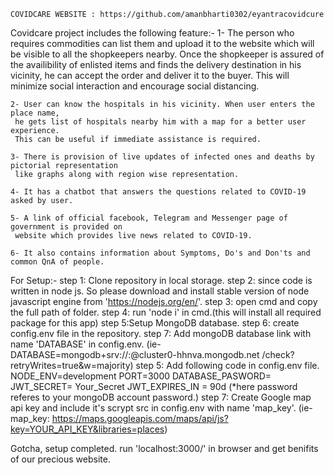 	COVIDCARE WEBSITE : https://github.com/amanbharti0302/eyantracovidcure

Covidcare project includes the following feature:-
	1- The person who requires commodities can list them and upload it to the website which will be
	 visible to all the shopkeepers nearby. Once the shopkeeper is assured of the availibility of
	 enlisted items and finds the delivery destination in his vicinity, he can accept the order and
	 deliver it to the buyer. This will minimize social interaction and encourage social distancing.

	2- User can know the hospitals in his vicinity. When user enters the place name,
	 he gets list of hospitals nearby him with a map for a better user experience.
	 This can be useful if immediate assistance is required.

	3- There is provision of live updates of infected ones and deaths by pictorial representation
	 like graphs along with region wise representation.

	4- It has a chatbot that answers the questions related to COVID-19 asked by user.

	5- A link of official facebook, Telegram and Messenger page of government is provided on
	 website which provides live news related to COVID-19.

	6- It also contains information about Symptoms, Do's and Don'ts and common QnA of people.

For Setup:-
	step 1: Clone repository in local storage.
	step 2: since code is written in node js. So please download and install stable version
	 of node javascript engine from 'https://nodejs.org/en/'.
	step 3: open cmd and copy the full path of folder.
	step 4: run 'node i' in cmd.(this will install all required package for this app)
	step 5:Setup MongoDB database.
	step 6: create config.env file in the repository.
	step 7: Add mongoDB database link with name 'DATABASE' in config.env.
		(ie- DATABASE=mongodb+srv://<username>:<password>@cluster0-hhnva.mongodb.net
		/check?retryWrites=true&w=majority)
	step 5: Add following code in config.env file.
			NODE_ENV=development
			PORT=3000
			DATABASE_PASWORD= <password>
			JWT_SECRET= Your_Secret
			JWT_EXPIRES_IN = 90d
		(*here password referes to your mongoDB account password.)
	step 7: Create Google map api key and include it's scrypt src in config.env with name 'map_key'.
		(ie- map_key: https://maps.googleapis.com/maps/api/js?key=YOUR_API_KEY&libraries=places)
	
Gotcha, setup completed. run 'localhost:3000/' in browser and get benifits of our precious website.
	
